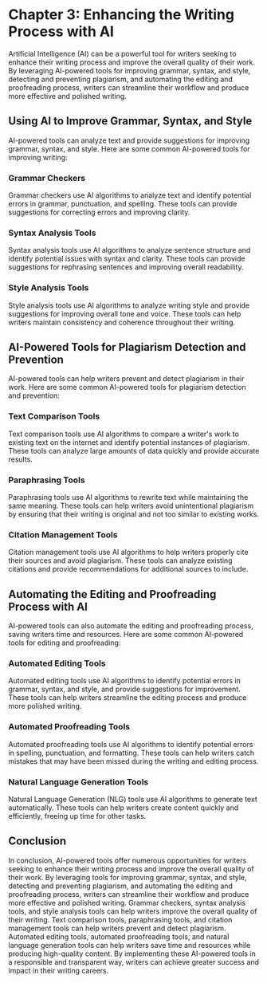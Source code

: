 Chapter 3: Enhancing the Writing Process with AI
================================================

Artificial Intelligence (AI) can be a powerful tool for writers seeking to enhance their writing process and improve the overall quality of their work. By leveraging AI-powered tools for improving grammar, syntax, and style, detecting and preventing plagiarism, and automating the editing and proofreading process, writers can streamline their workflow and produce more effective and polished writing.

Using AI to Improve Grammar, Syntax, and Style
----------------------------------------------

AI-powered tools can analyze text and provide suggestions for improving grammar, syntax, and style. Here are some common AI-powered tools for improving writing:

### Grammar Checkers

Grammar checkers use AI algorithms to analyze text and identify potential errors in grammar, punctuation, and spelling. These tools can provide suggestions for correcting errors and improving clarity.

### Syntax Analysis Tools

Syntax analysis tools use AI algorithms to analyze sentence structure and identify potential issues with syntax and clarity. These tools can provide suggestions for rephrasing sentences and improving overall readability.

### Style Analysis Tools

Style analysis tools use AI algorithms to analyze writing style and provide suggestions for improving overall tone and voice. These tools can help writers maintain consistency and coherence throughout their writing.

AI-Powered Tools for Plagiarism Detection and Prevention
--------------------------------------------------------

AI-powered tools can help writers prevent and detect plagiarism in their work. Here are some common AI-powered tools for plagiarism detection and prevention:

### Text Comparison Tools

Text comparison tools use AI algorithms to compare a writer's work to existing text on the internet and identify potential instances of plagiarism. These tools can analyze large amounts of data quickly and provide accurate results.

### Paraphrasing Tools

Paraphrasing tools use AI algorithms to rewrite text while maintaining the same meaning. These tools can help writers avoid unintentional plagiarism by ensuring that their writing is original and not too similar to existing works.

### Citation Management Tools

Citation management tools use AI algorithms to help writers properly cite their sources and avoid plagiarism. These tools can analyze existing citations and provide recommendations for additional sources to include.

Automating the Editing and Proofreading Process with AI
-------------------------------------------------------

AI-powered tools can also automate the editing and proofreading process, saving writers time and resources. Here are some common AI-powered tools for editing and proofreading:

### Automated Editing Tools

Automated editing tools use AI algorithms to identify potential errors in grammar, syntax, and style, and provide suggestions for improvement. These tools can help writers streamline the editing process and produce more polished writing.

### Automated Proofreading Tools

Automated proofreading tools use AI algorithms to identify potential errors in spelling, punctuation, and formatting. These tools can help writers catch mistakes that may have been missed during the writing and editing process.

### Natural Language Generation Tools

Natural Language Generation (NLG) tools use AI algorithms to generate text automatically. These tools can help writers create content quickly and efficiently, freeing up time for other tasks.

Conclusion
----------

In conclusion, AI-powered tools offer numerous opportunities for writers seeking to enhance their writing process and improve the overall quality of their work. By leveraging tools for improving grammar, syntax, and style, detecting and preventing plagiarism, and automating the editing and proofreading process, writers can streamline their workflow and produce more effective and polished writing. Grammar checkers, syntax analysis tools, and style analysis tools can help writers improve the overall quality of their writing. Text comparison tools, paraphrasing tools, and citation management tools can help writers prevent and detect plagiarism. Automated editing tools, automated proofreading tools, and natural language generation tools can help writers save time and resources while producing high-quality content. By implementing these AI-powered tools in a responsible and transparent way, writers can achieve greater success and impact in their writing careers.
